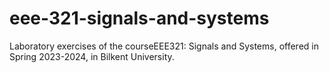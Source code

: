 # eee-321-signals-and-systems
Laboratory exercises of the courseEEE321: Signals and Systems, offered in Spring 2023-2024, in Bilkent University.
